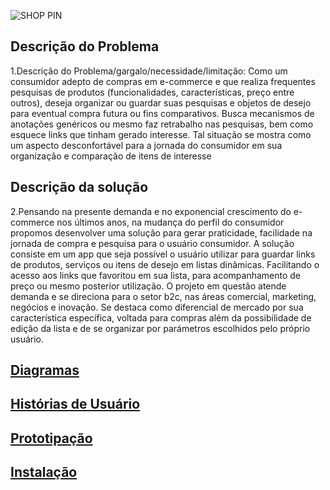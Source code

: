 ![SHOP PIN](https://user-images.githubusercontent.com/61764094/127951056-f32777ff-277b-49fa-a048-4ff4277a0b1b.png)

## Descrição do Problema

1.Descrição do Problema/gargalo/necessidade/limitação:
Como um consumidor adepto de compras em e-commerce e que realiza frequentes pesquisas de produtos (funcionalidades, características, preço entre outros), deseja organizar ou guardar suas pesquisas e objetos de desejo para eventual compra futura ou fins comparativos.
Busca mecanismos de anotações genéricos ou mesmo faz retrabalho nas pesquisas, bem como esquece links que tinham gerado interesse.
Tal situação se mostra como um aspecto desconfortável para a jornada do consumidor em sua organização e comparação de itens de interesse

## Descrição da solução

2.Pensando na presente demanda e no exponencial crescimento do e-commerce nos últimos anos, na mudança do perfil do consumidor propomos desenvolver uma solução para gerar praticidade, facilidade na jornada de compra e pesquisa para o usuário consumidor.
A solução consiste em um app que seja possível o usuário utilizar para guardar links de produtos, serviços ou itens de desejo em listas dinâmicas. Facilitando o acesso aos links que favoritou em sua lista, para acompanhamento de preço ou mesmo posterior utilização.
O projeto em questão atende demanda e se direciona para o setor b2c, nas áreas comercial, marketing, negócios e inovação.
Se destaca como diferencial de mercado por sua característica específica, voltada para compras além da possibilidade de edição da lista e de se organizar por parámetros escolhidos pelo próprio usuário.

## [Diagramas](/doc/tecnica/README.md)

## [Histórias de Usuário](/doc/historia_usuario/README.md)

## [Prototipação](/doc/prototipacao/README.md)

## [Instalação](/doc/instalacao/READ.md)
